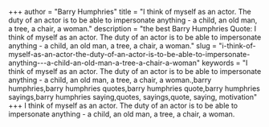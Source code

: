 +++
author = "Barry Humphries"
title = "I think of myself as an actor. The duty of an actor is to be able to impersonate anything - a child, an old man, a tree, a chair, a woman."
description = "the best Barry Humphries Quote: I think of myself as an actor. The duty of an actor is to be able to impersonate anything - a child, an old man, a tree, a chair, a woman."
slug = "i-think-of-myself-as-an-actor-the-duty-of-an-actor-is-to-be-able-to-impersonate-anything---a-child-an-old-man-a-tree-a-chair-a-woman"
keywords = "I think of myself as an actor. The duty of an actor is to be able to impersonate anything - a child, an old man, a tree, a chair, a woman.,barry humphries,barry humphries quotes,barry humphries quote,barry humphries sayings,barry humphries saying,quotes, sayings,quote, saying, motivation"
+++
I think of myself as an actor. The duty of an actor is to be able to impersonate anything - a child, an old man, a tree, a chair, a woman.
